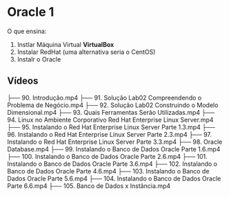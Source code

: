 # Oracle 1

O que ensina:
1. Instlar Máquina Virtual **VirtualBox**
2. Instalar RedHat (uma alternativa seria o CentOS)
3. Instalr o Oracle

## Vídeos

├── 90. Introdução.mp4
├── 91. Solução Lab02  Compreendendo o Problema de Negócio.mp4
├── 92. Solução Lab02  Construindo o Modelo Dimensional.mp4
├── 93. Quais Ferramentas Serão Utilizadas.mp4
├── 94. Linux no Ambiente Corporativo  Red Hat Enterprise Linux Server.mp4
├── 95. Instalando o Red Hat Enterprise Linux Server  Parte 1.3.mp4
├── 96. Instalando o Red Hat Enterprise Linux Server  Parte 2.3.mp4
├── 97. Instalando o Red Hat Enterprise Linux Server  Parte 3.3.mp4
├── 98. Oracle Database.mp4
├── 99. Instalando o Banco de Dados Oracle  Parte 1.6.mp4
├── 100. Instalando o Banco de Dados Oracle  Parte 2.6.mp4
├── 101. Instalando o Banco de Dados Oracle  Parte 3.6.mp4
├── 102. Instalando o Banco de Dados Oracle  Parte 4.6.mp4
├── 103. Instalando o Banco de Dados Oracle  Parte 5.6.mp4
├── 104. Instalando o Banco de Dados Oracle  Parte 6.6.mp4
├── 105. Banco de Dados x Instância.mp4


